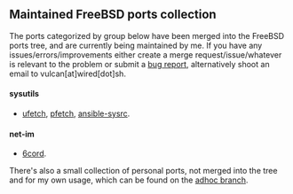 ## Maintained FreeBSD ports collection

The ports categorized by group below have been merged into the FreeBSD ports tree, and are currently being maintained by me. If you have any issues/errors/improvements either create a merge request/issue/whatever is relevant to the problem or submit a [bug report](https://bugs.freebsd.org/bugzilla/), alternatively shoot an email to vulcan[at]wired[dot]sh.
#### sysutils
- [ufetch](https://www.freshports.org/sysutils/ufetch/), [pfetch](https://www.freshports.org/sysutils/pfetch/), [ansible-sysrc](https://www.freshports.org/sysutils/ansible-sysrc/).

#### net-im
- [6cord](https://www.freshports.org/net-im/6cord/).

There's also a small collection of personal ports, not merged into the tree and for my own usage, which can be found on the [adhoc branch](https://gitlab.com/nihilism/ports/tree/adhoc).


